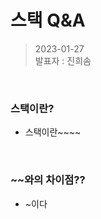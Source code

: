 # 스택 Q&A
> 2023-01-27 <br />
> 발표자 : 진희솜

<br />

### 스택이란?
* 스택이란~~~~

<br />

### ~~와의 차이점??
* ~이다


